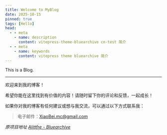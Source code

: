 ```yaml
---
title: Welcome to MyBlog
date: 2025-10-15
pinned: true
tags: [Hello]
head:
  - - meta
    - name: description
      content: vitepress-theme-bluearchive cn-test 简介
  - - meta
    - name: keywords
      content: vitepress theme bluearchive 简介
---
```


This is a Blog.

---

欢迎来到我的博客！

希望你能在这里找到有价值的内容！请随时留下你的评论和反馈，一起成长！

如果你对我的博客有任何建议或想与我交流，可以通过以下方式联系我：

> 电子邮件：XiaoBei.mc@gmail.com

_原项目地址 [Alittfre - Bluearchive](https://github.com/Alittfre/vitepress-theme-bluearchive)_
